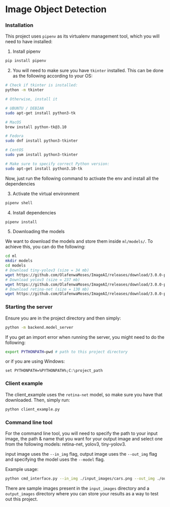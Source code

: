 # Image Object Detection

### Installation

This project uses `pipenv` as its virtualenv management tool, which you will need to have installed:

1. Install pipenv
```bash
pip install pipenv
```
2. You will need to make sure you have `tkinter` installed. This can be done as the following according to your OS:

```bash
# Check if tkinter is installed:
python -m tkinter

# Otherwise, install it

# UBUNTU / DEBIAN
sudo apt-get install python3-tk

# MacOS
brew install python-tk@3.10

# Fedora
sudo dnf install python3-tkinter

# CentOS
sudo yum install python3-tkinter

# Make sure to specify correct Python version:
sudo apt-get install python3.10-tk
```

Now, just run the following command to activate the env and install all the dependencies

3. Activate the virtual environment
```bash
pipenv shell
```

4. Install dependencies
```bash
pipenv install
```

5. Downloading the models

We want to download the models and store them inside `ml/models/`. To achieve this, you can do the following:
```bash
cd ml
mkdir models
cd models
# Download tiny-yolov3 (size = 34 mb)
wget https://github.com/OlafenwaMoses/ImageAI/releases/download/3.0.0-pretrained/tiny-yolov3.pt 
# Download yolov3 (size = 237 mb)
wget https://github.com/OlafenwaMoses/ImageAI/releases/download/3.0.0-pretrained/yolov3.pt
# Download retina-net (size = 130 mb)
wget https://github.com/OlafenwaMoses/ImageAI/releases/download/3.0.0-pretrained/retinanet_resnet50_fpn_coco-eeacb38b.pth

```

### Starting the server

Ensure you are in the project directory and then simply: 
```bash
python -m backend.model_server
```

If you get an import error when running the server, you might need to do the following:
```bash
export PYTHONPATH=pwd # path to this project directory
```
or if you are using Windows:
```pwsh
set PYTHONPATH=%PYTHONPATH%;C:\project_path
```

### Client example

The client_example uses the `retina-net` model, so make sure you have that downloaded. Then, simply run:
```bash
python client_example.py
```

### Command line tool

For the command line tool, you will need to specify the path to your input image, the path & name that you want for your output image and select one from the following models: retina-net, yolov3, tiny-yolov3.

input image uses the `--in_img` flag, output image uses the `--out_img` flag and specifying the model uses the `--model` flag.

Example usage:
```bash
python cmd_interface.py --in_img ./input_images/cars.png --out_img ./output_images/sample_retina_output.png --model retina-net
```

There are sample images present in the `input_images` directory and a `output_images` directory where you can store your results as a way to test out this project.